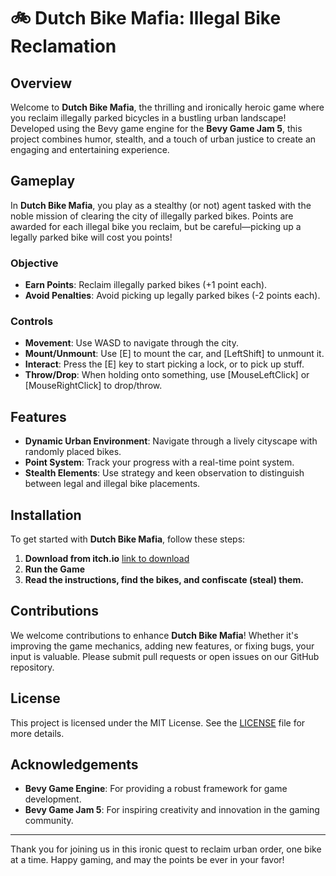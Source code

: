 # 🚲 Dutch Bike Mafia: Illegal Bike Reclamation

## Overview
Welcome to **Dutch Bike Mafia**, the thrilling and ironically heroic game where you reclaim illegally parked bicycles in a bustling urban landscape! Developed using the Bevy game engine for the **Bevy Game Jam 5**, this project combines humor, stealth, and a touch of urban justice to create an engaging and entertaining experience.

## Gameplay
In **Dutch Bike Mafia**, you play as a stealthy (or not) agent tasked with the noble mission of clearing the city of illegally parked bikes. Points are awarded for each illegal bike you reclaim, but be careful—picking up a legally parked bike will cost you points!

### Objective
- **Earn Points**: Reclaim illegally parked bikes (+1 point each).
- **Avoid Penalties**: Avoid picking up legally parked bikes (-2 points each).

### Controls
- **Movement**: Use WASD to navigate through the city.
- **Mount/Unmount**: Use [E] to mount the car, and [LeftShift] to unmount it.
- **Interact**: Press the [E] key to start picking a lock, or to pick up stuff.
- **Throw/Drop**: When holding onto something, use [MouseLeftClick] or [MouseRightClick] to drop/throw.

## Features
- **Dynamic Urban Environment**: Navigate through a lively cityscape with randomly placed bikes.
- **Point System**: Track your progress with a real-time point system.
- **Stealth Elements**: Use strategy and keen observation to distinguish between legal and illegal bike placements.

## Installation
To get started with **Dutch Bike Mafia**, follow these steps:

1. **Download from itch.io** [link to download](https://constanze3.itch.io/dutch-bike-mafia)
2. **Run the Game**
3. **Read the instructions, find the bikes, and confiscate (steal) them.**

## Contributions
We welcome contributions to enhance **Dutch Bike Mafia**! Whether it's improving the game mechanics, adding new features, or fixing bugs, your input is valuable. Please submit pull requests or open issues on our GitHub repository.

## License
This project is licensed under the MIT License. See the [LICENSE](LICENSE) file for more details.

## Acknowledgements
- **Bevy Game Engine**: For providing a robust framework for game development.
- **Bevy Game Jam 5**: For inspiring creativity and innovation in the gaming community.

---

Thank you for joining us in this ironic quest to reclaim urban order, one bike at a time. Happy gaming, and may the points be ever in your favor!
